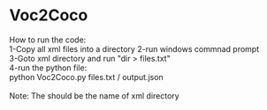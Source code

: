 # Voc2Coco

How to run the code:
<br>
1-Copy all xml files into a directory
2-run windows commnad prompt<br>
3-Goto xml directory and run "dir > files.txt"<br>
4-run the python file:<br>
  python Voc2Coco.py files.txt /<xmldirectory> output.json
 <br>
 <br>
 Note: The <xmldirectory> should be the name of xml directory 
